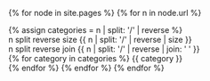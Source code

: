 ---
---

{% for node in site.pages %}
{% for n in node.url %}

{% assign categories = n | split: '/' | reverse %} <br>
n split reverse size {{ n | split: '/' | reverse | size }} <br>
n split reverse join {{ n | split: '/' | reverse | join: ' ' }} <br>
{% for category in categories %}
{{ category }} <br>
{% endfor %} 
{% endfor %} 
{% endfor %} 
